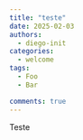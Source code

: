 ```yaml
---
title: "teste"
date: 2025-02-03
authors:
  - diego-init
categories:
  - welcome
tags:
  - Foo
  - Bar

comments: true
---
```


Teste